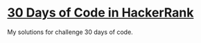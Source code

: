 # [30 Days of Code in HackerRank](https://www.hackerrank.com/domains/tutorials/30-days-of-code)

My solutions for challenge 30 days of code.


